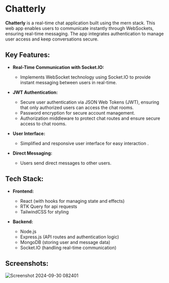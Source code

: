# Chatterly

**Chatterly** is a real-time chat application built using the mern stack. This web app enables users to communicate instantly through WebSockets, ensuring real-time messaging. The app integrates authentication to manage user access and keep conversations secure.

## Key Features:

- **Real-Time Communication with Socket.IO:**
  - Implements WebSocket technology using Socket.IO to provide instant messaging between users in real-time.

- **JWT Authentication:**
  - Secure user authentication via JSON Web Tokens (JWT), ensuring that only authorized users can access the chat rooms.
  - Password encryption for secure account management.
  - Authorization middleware to protect chat routes and ensure secure access to chat rooms.

- **User Interface:**
  - Simplified and responsive user interface for easy interaction .

- **Direct Messaging:**
  - Users  send direct messages to other users.

## Tech Stack:

- **Frontend:**
  - React (with hooks for managing state and effects)
  - RTK Query for api requests
  - TailwindCSS for styling
  
- **Backend:**
  - Node.js
  - Express.js (API routes and authentication logic)
  - MongoDB (storing user and message data)
  - Socket.IO (handling real-time communication)

## Screenshots:
![Screenshot 2024-09-30 082401](https://github.com/user-attachments/assets/732e78b0-f632-4f6d-8e20-33ca221e47c5)


